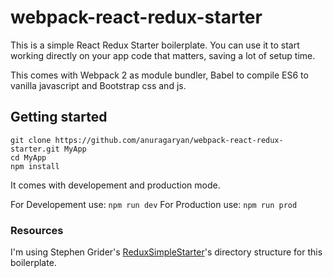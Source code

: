 # webpack-react-redux-starter

This is a simple React Redux Starter boilerplate. You can use it to start
working directly on your app code that matters, saving a lot of setup time.

This comes with Webpack 2 as module bundler, Babel to compile ES6 to vanilla
javascript and Bootstrap css and js.


## Getting started

```
git clone https://github.com/anuragaryan/webpack-react-redux-starter.git MyApp
cd MyApp
npm install
```

It comes with developement and production mode.

For Developement use: `npm run dev`
For Production use: `npm run prod`


### Resources

I'm using Stephen Grider's [ReduxSimpleStarter](https://github.com/StephenGrider/ReduxSimpleStarter)'s
directory structure for this boilerplate.
